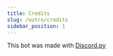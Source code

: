```yaml
---
title: Credits
slug: /outro/credits
sidebar_position: 1
---
```


This bot was made with [Discord.py](https://github.com/Rapptz/discord.py)
